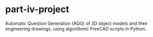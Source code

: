 # part-iv-project
Automatic Question Generation (AQG) of 3D object models and their engineering drawings, using algorithmic FreeCAD scripts in Python.. 
